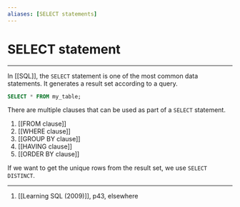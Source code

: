 ```yaml
---
aliases: [SELECT statements]
---
```

# SELECT statement
---
In [[SQL]], the `SELECT` statement is one of the most common data statements. It generates a result set according to a query. 

```sql
SELECT * FROM my_table;
```

There are multiple clauses that can be used as part of a `SELECT` statement. 

1. [[FROM clause]]
2. [[WHERE clause]]
3. [[GROUP BY clause]]
4. [[HAVING clause]]
5. [[ORDER BY clause]]

If we want to get the unique rows from the result set, we use `SELECT DISTINCT`. 

---
1. [[Learning SQL (2009)]], p43, elsewhere
